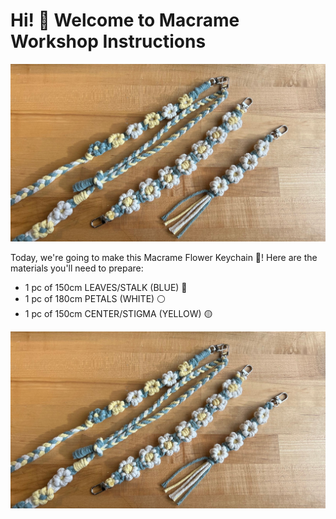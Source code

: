 # Hi! 👋 Welcome to Macrame Workshop Instructions

![Macrame Flower Keychain](photo/photo_1.jpg)

Today, we're going to make this Macrame Flower Keychain 🌸! Here are the materials you'll need to prepare:

- 1 pc of 150cm LEAVES/STALK (BLUE) 🔵
- 1 pc of 180cm PETALS (WHITE) ⚪
- 1 pc of 150cm CENTER/STIGMA (YELLOW) 🟡

![materials](photo/photo_1.jpg)